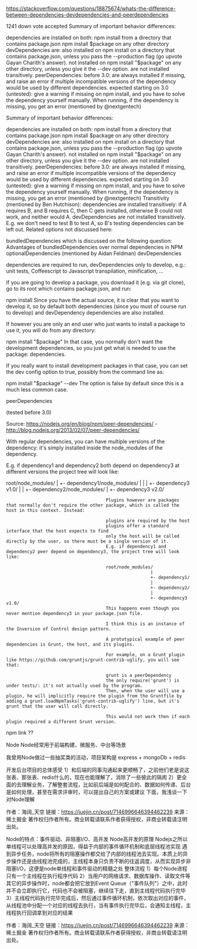 https://stackoverflow.com/questions/18875674/whats-the-difference-between-dependencies-devdependencies-and-peerdependencies




1241
down vote
accepted
Summary of important behavior differences:

dependencies are installed on both:
npm install from a directory that contains package.json
npm install $package on any other directory
devDependencies are:
also installed on npm install on a directory that contains package.json, unless you pass the --production flag (go upvote Gayan Charith's answer).
not installed on npm install "$package" on any other directory, unless you give it the --dev option.
are not installed transitively.
peerDependencies:
before 3.0: are always installed if missing, and raise an error if multiple incompatible versions of the dependency would be used by different dependencies.
expected starting on 3.0 (untested): give a warning if missing on npm install, and you have to solve the dependency yourself manually. When running, if the dependency is missing, you get an error (mentioned by @nextgentech)




Summary of important behavior differences:

dependencies are installed on both:
npm install from a directory that contains package.json
npm install $package on any other directory
devDependencies are:
also installed on npm install on a directory that contains package.json, unless you pass the --production flag (go upvote Gayan Charith's answer).
not installed on npm install "$package" on any other directory, unless you give it the --dev option.
are not installed transitively.
peerDependencies:
before 3.0: are always installed if missing, and raise an error if multiple incompatible versions of the dependency would be used by different dependencies.
expected starting on 3.0 (untested): give a warning if missing on npm install, and you have to solve the dependency yourself manually. When running, if the dependency is missing, you get an error (mentioned by @nextgentech)
Transitivity (mentioned by Ben Hutchison):
dependencies are installed transitively: if A requires B, and B requires C, then C gets installed, otherwise B could not work, and neither would A.
devDependencies are not installed transitively. E.g. we don't need to test B to test A, so B's testing dependencies can be left out.
Related options not discussed here:

bundledDependencies which is discussed on the following question: Advantages of bundledDependencies over normal dependencies in NPM
optionalDependencies (mentioned by Aidan Feldman)
devDependencies

dependencies are required to run, devDependencies only to develop, e.g.: unit tests, Coffeescript to Javascript transpilation, minification, ...

If you are going to develop a package, you download it (e.g. via git clone), go to its root which contains package.json, and run:

npm install
Since you have the actual source, it is clear that you want to develop it, so by default both dependencies (since you must of course run to develop) and devDependency dependencies are also installed.

If however you are only an end user who just wants to install a package to use it, you will do from any directory:

npm install "$package"
In that case, you normally don't want the development dependencies, so you just get what is needed to use the package: dependencies.

If you really want to install development packages in that case, you can set the dev config option to true, possibly from the command line as:

npm install "$package" --dev
The option is false by default since this is a much less common case.

peerDependencies

(tested before 3.0)

Source: https://nodejs.org/en/blog/npm/peer-dependencies/ -http://blog.nodejs.org/2013/02/07/peer-dependencies/

With regular dependencies, you can have multiple versions of the dependency: it's simply installed inside the node_modules of the dependency.

E.g. if dependency1 and dependency2 both depend on dependency3 at different versions the project tree will look like:

root/node_modules/
               |
               +- dependency1/node_modules/
               |                          |
               |                          +- dependency3 v1.0/
               |
               |
               +- dependency2/node_modules/
                                          |
                                          +- dependency3 v2.0/



                                          Plugins however are packages that normally don't require the other package, which is called the host in this context. Instead:

                                          plugins are required by the host
                                          plugins offer a standard interface that the host expects to find
                                          only the host will be called directly by the user, so there must be a single version of it.
                                          E.g. if dependency1 and dependency2 peer depend on dependency3, the project tree will look like:

                                          root/node_modules/
                                                           |
                                                           +- dependency1/
                                                           |
                                                           +- dependency2/
                                                           |
                                                           +- dependency3 v1.0/
                                          This happens even though you never mention dependency3 in your package.json file.

                                          I think this is an instance of the Inversion of Control design pattern.

                                          A prototypical example of peer dependencies is Grunt, the host, and its plugins.

                                          For example, on a Grunt plugin like https://github.com/gruntjs/grunt-contrib-uglify, you will see that:

                                          grunt is a peerDependency
                                          the only require('grunt') is under tests/: it's not actually used by the program.
                                          Then, when the user will use a plugin, he will implicitly require the plugin from the Gruntfile by adding a grunt.loadNpmTasks('grunt-contrib-uglify') line, but it's grunt that the user will call directly.

                                          This would not work then if each plugin required a different Grunt version.



npm link ??



Node
Node经常用于前端构建、微服务、中台等场景

我曾用Node做过一些抽奖类的活动，项目架构是 express + mongoDb + redis


开发后台项目的总体感受
1）和后端的同事沟通起来更顺畅了，之前他们老是说这张表、那张表、redis什么的，现在也能理解了，消除了一些彼此的隔阂
2）更全面的去理解业务，了解整套流程，比如前后端是如何配合的、数据如何传递、后台是如何处理，甚至在需求评审时，可以提出自己的方案或建议
下面，我浅谈一下对Node理解


作者：海阔_天空
链接：https://juejin.cn/post/7146996646394462239
来源：稀土掘金
著作权归作者所有。商业转载请联系作者获得授权，非商业转载请注明出处。


Node的特点：事件驱动、非阻塞I/O、高并发
Node高并发的原理
Nodejs之所以单线程可以处理高并发的原因，得益于内部的事件循环机制和底层线程池实现
遇到异步任务，node将所有的阻塞操作都交给了内部的线程池去实现。本质上的异步操作还是由线程池完成的，主线程本身只负责不断的往返调度，从而实现异步非阻塞I/O，这便是node单线程和事件驱动的精髓之处
整体流程
1）每个Node进程只有一个主线程在执行程序代码
2）当用户的网络请求、数据库操作、读取文件等其它的异步操作时，node都会把它放到Event Queue（"事件队列"）之中，此时并不会立即执行它，代码也不会被阻塞，继续往下走，直到主线程代码执行完毕
3）主线程代码执行完毕完成后，然后通过事件循环机制，依次取出对应的事件，从线程池中分配一个对应的线程去执行，当有事件执行完毕后，会通知主线程，主线程执行回调拿到对应的结果


作者：海阔_天空
链接：https://juejin.cn/post/7146996646394462239
来源：稀土掘金
著作权归作者所有。商业转载请联系作者获得授权，非商业转载请注明出处。


